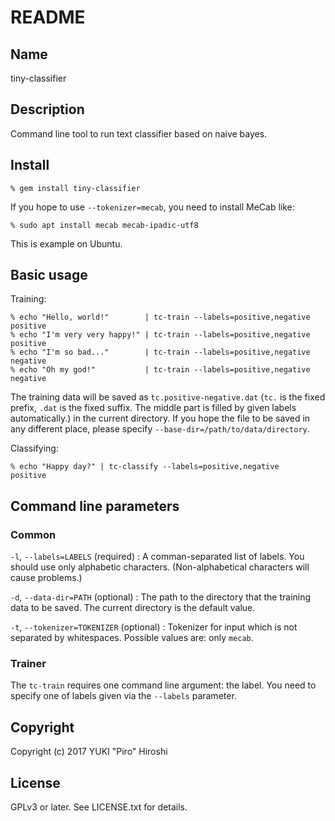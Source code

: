 # README

## Name

tiny-classifier

## Description

Command line tool to run text classifier based on naive bayes.

## Install

```
% gem install tiny-classifier
```

If you hope to use `--tokenizer=mecab`, you need to install MeCab like:

```
% sudo apt install mecab mecab-ipadic-utf8
```

This is example on Ubuntu.

## Basic usage

Training:

```
% echo "Hello, world!"        | tc-train --labels=positive,negative positive
% echo "I'm very very happy!" | tc-train --labels=positive,negative positive
% echo "I'm so bad..."        | tc-train --labels=positive,negative negative
% echo "Oh my god!"           | tc-train --labels=positive,negative negative
```

The training data will be saved as `tc.positive-negative.dat` (`tc.` is the fixed prefix, `.dat` is the fixed suffix. The middle part is filled by given labels automatically.) in the current directory. If you hope the file to be saved in any different place, please specify `--base-dir=/path/to/data/directory`.

Classifying:

~~~
% echo "Happy day?" | tc-classify --labels=positive,negative
positive
~~~

## Command line parameters

### Common

`-l`, `--labels=LABELS` (required)
:  A comman-separated list of labels. You should use only alphabetic characters. (Non-alphabetical characters will cause problems.)

`-d`, `--data-dir=PATH` (optional)
: The path to the directory that the training data to be saved. The current directory is the default value.

`-t`, `--tokenizer=TOKENIZER` (optional)
: Tokenizer for input which is not separated by whitespaces. Possible values are: only `mecab`.

### Trainer

The `tc-train` requires one command line argument: the label. You need to specify one of labels given via the `--labels` parameter.

## Copyright

Copyright (c) 2017 YUKI "Piro" Hiroshi

## License

GPLv3 or later. See LICENSE.txt for details.
